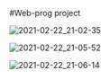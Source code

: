 #Web-prog project

![2021-02-22_21-02-35](https://user-images.githubusercontent.com/78431912/108729469-c05daf80-7554-11eb-99a8-c1c980ce80da.png)

![2021-02-22_21-05-52](https://user-images.githubusercontent.com/78431912/108729585-e5522280-7554-11eb-87d7-e10e2c0f2f88.png)

![2021-02-22_21-06-14](https://user-images.githubusercontent.com/78431912/108730327-a07abb80-7555-11eb-9ceb-5202c3ca900e.png)

